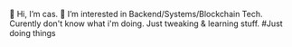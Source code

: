 👋 Hi, I’m cas.
👀 I’m interested in Backend/Systems/Blockchain Tech. 
Curently don't know what i'm doing.
Just tweaking & learning stuff. #Just doing things

<!---
cas-hol/cas-hol is a ✨ special ✨ repository because its `README.md` (this file) appears on your GitHub profile.
You can click the Preview link o take a look at your changes.
--->
